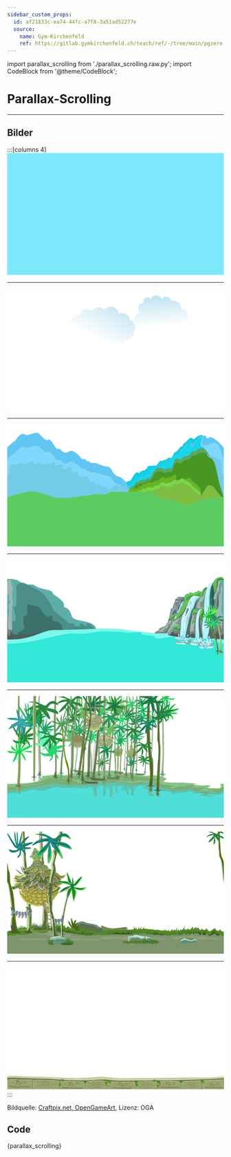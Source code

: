 ```yaml
---
sidebar_custom_props:
  id: af21833c-ea74-44fc-a7f8-3a51ad52277e
  source:
    name: Gym-Kirchenfeld
    ref: https://gitlab.gymkirchenfeld.ch/teach/ref/-/tree/main/pgzero
---
```


import parallax_scrolling from './parallax_scrolling.raw.py';
import CodeBlock from '@theme/CodeBlock';


# Parallax-Scrolling
---

## Bilder

:::[columns 4]
![](./images/hintergrund0.png)
***
![](./images/hintergrund1.png)
***
![](./images/hintergrund2.png)
***
![](./images/hintergrund3.png)
***
![](./images/hintergrund4.png)
***
![](./images/hintergrund5.png)
***
![](./images/hintergrund6.png)
:::

Bildquelle: [Craftpix.net, OpenGameArt][1], Lizenz: OGA

## Code

<CodeBlock language='python'>
{parallax_scrolling}
</CodeBlock>

[1]: https://opengameart.org/content/fairy-tale-2d-backgrounds
